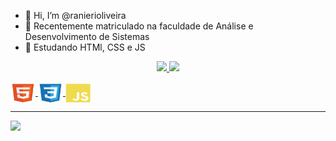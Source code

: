 - 👋 Hi, I’m @ranierioliveira
- 👀 Recentemente matriculado na faculdade de Análise e Desenvolvimento de Sistemas 
- 🌱 Estudando HTMl, CSS e JS
<div align="center">
  <a href="https://github.com/ranierioliveira">
  <img height="180em" src="https://github-readme-stats.vercel.app/api?username=ranierioliveira&show_icons=true&theme=dark&include_all_commits=true&count_private=true"/>
  <img height="180em" src="https://github-readme-stats.vercel.app/api/top-langs/?username=ranierioliveira&layout=compact&langs_count=7&theme=dark"/>
</div>
<div style="display: inline_block"><br>
  <img align="center" alt="HTML" height="30" width="40" src="https://raw.githubusercontent.com/devicons/devicon/master/icons/html5/html5-original.svg">
  <img align="center" alt="CSS" height="30" width="40" src="https://raw.githubusercontent.com/devicons/devicon/master/icons/css3/css3-original.svg">
  <img align="center" alt="Js" height="30" width="40" src="https://raw.githubusercontent.com/devicons/devicon/master/icons/javascript/javascript-plain.svg">
</div>
  <hr>
  <div>
  <a href="www.linkedin.com/in/ 
ranieri-pinheiro-de-oliveira-544340234
" target="_blank"><img src="https://img.shields.io/badge/-LinkedIn-%230077B5?style=for-the-badge&logo=linkedin&logoColor=white" target="_blank"></a> 
  </div>
    <!---
ranierioliveira/ranierioliveira is a ✨ special ✨ repository because its `README.md` (this file) appears on your GitHub profile.
You can click the Preview link to take a look at your changes.
--->
